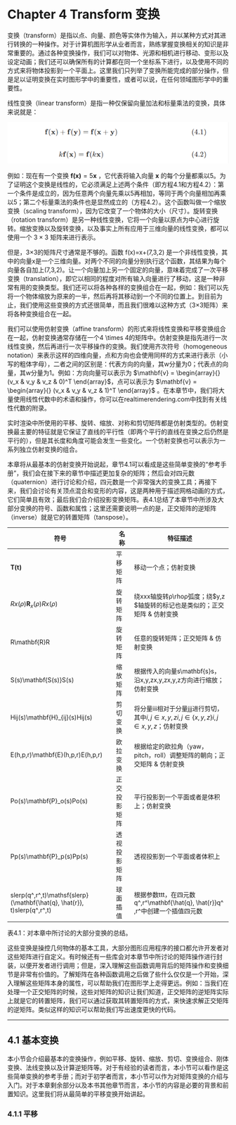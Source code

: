 
# Chapter 4 Transform 变换

变换（transform）是指以点、向量、颜色等实体作为输入，并以某种方式对其进行转换的一种操作。对于计算机图形学从业者而言，熟练掌握变换相关的知识是非常重要的。通过各种变换操作，我们可以对物体、光源和相机进行移动、变形以及设定动画；我们还可以确保所有的计算都在同一个坐标系下进行，以及使用不同的方式来将物体投影到一个平面上。这里我们只列举了变换所能完成的部分操作，但是足以证明变换在实时图形学中的重要性，或者可以说，在任何领域图形学中的重要性。

线性变换（linear transform）是指一种仅保留向量加法和标量乘法的变换，具体来说就是：

![](./assets/file-20251028155456433.png)

例如：现在有一个变换 $\mathbf{f(x)} = 5\mathbf{x}$ ，它代表将输入向量 $\mathbf{x}$ 的每个分量都乘以5。为了证明这个变换是线性的，它必须满足上述两个条件（即方程4.1和方程4.2）：第一个条件是成立的，因为任意两个向量先乘以5再相加，等同于两个向量相加再乘以5；第二个标量乘法的条件也是显然成立的（方程4.2）。这个函数叫做一个缩放变换（scaling transform），因为它改变了一个物体的大小（尺寸）。旋转变换（rotation transform）是另一种线性变换，它将一个向量以原点为中心进行旋转。缩放变换以及旋转变换，以及事实上所有应用于三维向量的线性变换，都可以使用一个 $3 \times 3$ 矩阵来进行表示。

但是，3×3﻿的矩阵尺寸通常是不够的。函数 f(x)=x+(7,3,2) ﻿是一个非线性变换，其中的向量x﻿是一个三维向量。对两个不同的向量分别执行这个函数，其结果为每个向量各自加上(7,3,2)﻿。让一个向量加上另一个固定的向量，意味着完成了一次平移变换（translation），即它以相同的程度对所有输入向量进行了移动，这是一种非常有用的变换类型。我们还可以将各种各样的变换组合在一起，例如：我们可以先将一个物体缩放为原来的一半，然后再将其移动到一个不同的位置上。到目前为止，我们使用这些变换的方式还很简单，而且我们很难以这种方式（3×3﻿矩阵）来将各种变换组合在一起。

我们可以使用仿射变换（affine transform）的形式来将线性变换和平移变换组合在一起，仿射变换通常存储在一个4 \times 4的矩阵中。仿射变换是指先进行一次线性变换，然后再进行一次平移操作的变换。我们使用齐次符号（homogeneous notation）来表示这样的四维向量，点和方向也会使用同样的方式来进行表示（小写的粗体字母），二者之间的区别是：代表方向的向量，其w分量为0；代表点的向量，其w分量为1。例如：方向向量可以表示为 $\mathbf{v} = \begin{array}{} (v_x & v_y & v_z & 0)^T \end{array}$，点可以表示为 $\mathbf{v} = \begin{array}{} (v_x & v_y & v_z & 1)^T \end{array}$ 。在本章节中，我们将大量使用线性代数中的术语和操作，你可以在realtimerendering.com中找到有关线性代数的附录。

实时渲染中所使用的平移、旋转、缩放、对称和剪切矩阵都是仿射类型的。仿射变换最主要的特征就是它保证了直线的平行性（即两个平行的直线在变换之后仍然是平行的），但是其长度和角度可能会发生一些变化。一个仿射变换也可以表示为一系列独立仿射变换的组合。

本章将从最基本的仿射变换开始说起，章节4.1可以看成是这些简单变换的“参考手册”，我们会在接下来的章节中描述更加复杂的矩阵；然后会对四元数（quaternion）进行讨论和介绍，四元数是一个非常强大的变换工具；再接下来，我们会讨论有关顶点混合和变形的内容，这是两种用于描述网格动画的方式，它们简单且有效；最后我们会介绍投影变换矩阵。表4.1总结了本章节中所涉及大部分变换的符号、函数和属性；这里还需要说明一点的是，正交矩阵的逆矩阵（inverse）就是它的转置矩阵（tanspose）。

| 符号                                                                        | 名称     | 特征描述                                                                  |
| ------------------------------------------------------------------------- | ------ | --------------------------------------------------------------------- |
| $\mathbf{T(t)}$                                                           | 平移矩阵   | 移动一个点；仿射变换                                                            |
| $Rx(ρ)\mathbf{R}_x(\rho)Rx​(ρ)$                                           | 旋转矩阵   | 绕xxx轴旋转ρ\rhoρ弧度；绕$y,z $轴旋转的标记也是类似的；正交矩阵 & 仿射变换                        |
| R\mathbf{R}R                                                              | 旋转矩阵   | 任意的旋转矩阵；正交矩阵 & 仿射变换                                                   |
| S(s)\mathbf{S(s)}S(s)                                                     | 缩放矩阵   | 根据传入的向量s\mathbf{s}s，沿x,y,zx,y,zx,y,z方向进行缩放；仿射变换                       |
| Hij(s)\mathbf{H}_{ij}(s)Hij​(s)                                           | 剪切变换   | 将分量iii相对于分量jjj进行剪切，其中$i,j∈{x,y,z}i,j \in \{ x,y,z \}i,j∈{x,y,z}$；仿射变换 |
| E(h,p,r)\mathbf{E}(h,p,r)E(h,p,r)                                         | 欧拉变换   | 根据给定的欧拉角（yaw，pitch，roll）调整矩阵的朝向；正交矩阵 & 仿射变换                           |
| Po(s)\mathbf{P}_o(s)Po​(s)                                                | 正交投影矩阵 | 平行投影到一个平面或者是体积上；仿射变换                                                  |
| Pp(s)\mathbf{P}_p(s)Pp​(s)                                                | 透视投影矩阵 | 透视投影到一个平面或者体积上                                                        |
| slerp(q^,r^,t)\mathsf{slerp}(\mathbf{\hat{q}, \hat{r}}, t)slerp(q^​,r^,t) | 球面插值   | 根据参数ttt，在四元数q^,r^\mathbf{\hat{q}, \hat{r}}q^​,r^中创建一个插值四元数            |
表4.1：对本章中所讨论的大部分变换的总结。

这些变换是操控几何物体的基本工具，大部分图形应用程序的接口都允许开发者对这些矩阵进行自定义。有时候还有一些库会对本章节中所讨论的矩阵操作进行封装，以便开发者进行调用；但是，深入理解这些函数调用背后的矩阵操作和变换细节是非常有价值的。了解矩阵在各种函数调用之后做了些什么仅仅是一个开始，深入理解这些矩阵本身的属性，可以帮助我们在图形学上走得更远。例如：当我们在处理一个正交矩阵的时候，这些对矩阵的知识让我们知道，正交矩阵的逆矩阵实际上就是它的转置矩阵，我们可以通过获取其转置矩阵的方式，来快速求解正交矩阵的逆矩阵。类似这样的知识可以帮助我们写出速度更快的代码。

---


## 4.1 基本变换

本小节会介绍最基本的变换操作，例如平移、旋转、缩放、剪切、变换组合、刚体变换、法线变换以及计算逆矩阵等。对于有经验的读者而言，本小节可以看作是这些简单变换的参考手册；而对于初学者而言，本小节可以作为对矩阵变换的介绍与入门。对于本章剩余部分以及本书其他章节而言，本小节的内容是必要的背景和前置知识。这里我们将从最简单的平移变换开始讲起。

### 4.1.1 平移

